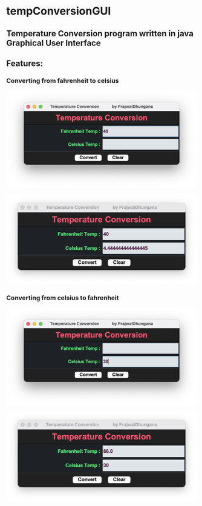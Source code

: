 # tempConversionGUI
## Temperature Conversion program written in java Graphical User Interface

## Features:
### Converting from fahrenheit to celsius
![Sample Output](https://github.com/prajwl-dh/tempConversionGUI/blob/main/FtoC1.png)

![Sample Output](https://github.com/prajwl-dh/tempConversionGUI/blob/main/FtoC2.png)

### Converting from celsius to fahrenheit
![Sample Output](https://github.com/prajwl-dh/tempConversionGUI/blob/main/CtoF1.png)

![Sample Output](https://github.com/prajwl-dh/tempConversionGUI/blob/main/CtoF2.png)

